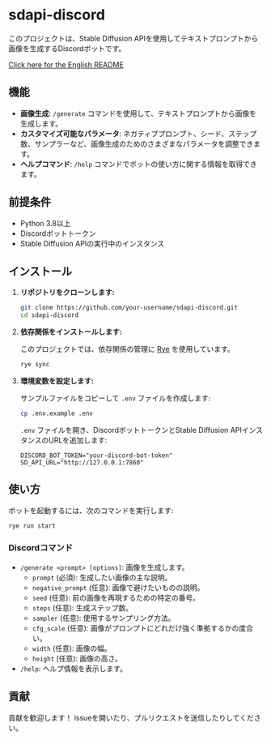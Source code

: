 # sdapi-discord

このプロジェクトは、Stable Diffusion APIを使用してテキストプロンプトから画像を生成するDiscordボットです。

[Click here for the English README](./README.md)

## 機能

-   **画像生成**: `/generate` コマンドを使用して、テキストプロンプトから画像を生成します。
-   **カスタマイズ可能なパラメータ**: ネガティブプロンプト、シード、ステップ数、サンプラーなど、画像生成のためのさまざまなパラメータを調整できます。
-   **ヘルプコマンド**: `/help` コマンドでボットの使い方に関する情報を取得できます。

## 前提条件

-   Python 3.8以上
-   Discordボットトークン
-   Stable Diffusion APIの実行中のインスタンス

## インストール

1.  **リポジトリをクローンします:**

    ```bash
    git clone https://github.com/your-username/sdapi-discord.git
    cd sdapi-discord
    ```

2.  **依存関係をインストールします:**

    このプロジェクトでは、依存関係の管理に [Rye](https://rye-up.com/) を使用しています。

    ```bash
    rye sync
    ```

3.  **環境変数を設定します:**

    サンプルファイルをコピーして `.env` ファイルを作成します:

    ```bash
    cp .env.example .env
    ```

    `.env` ファイルを開き、DiscordボットトークンとStable Diffusion APIインスタンスのURLを追加します:

    ```
    DISCORD_BOT_TOKEN="your-discord-bot-token"
    SD_API_URL="http://127.0.0.1:7860"
    ```

## 使い方

ボットを起動するには、次のコマンドを実行します:

```bash
rye run start
```

### Discordコマンド

-   `/generate <prompt> [options]`: 画像を生成します。
    -   `prompt` (必須): 生成したい画像の主な説明。
    -   `negative_prompt` (任意): 画像で避けたいものの説明。
    -   `seed` (任意): 前の画像を再現するための特定の番号。
    -   `steps` (任意): 生成ステップ数。
    -   `sampler` (任意): 使用するサンプリング方法。
    -   `cfg_scale` (任意): 画像がプロンプトにどれだけ強く準拠するかの度合い。
    -   `width` (任意): 画像の幅。
    -   `height` (任意): 画像の高さ。
-   `/help`: ヘルプ情報を表示します。

## 貢献

貢献を歓迎します！ issueを開いたり、プルリクエストを送信したりしてください。
